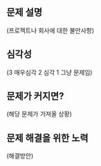 ## 문제 설명

(프로젝트나 회사에 대한 불만사항)

## 심각성
(3 매우심각 2 심각 1 그냥 문제임)

## 문제가 커지면?
(해당 문제가 가져올 상황)

## 문제 해결을 위한 노력
(해결방안)
